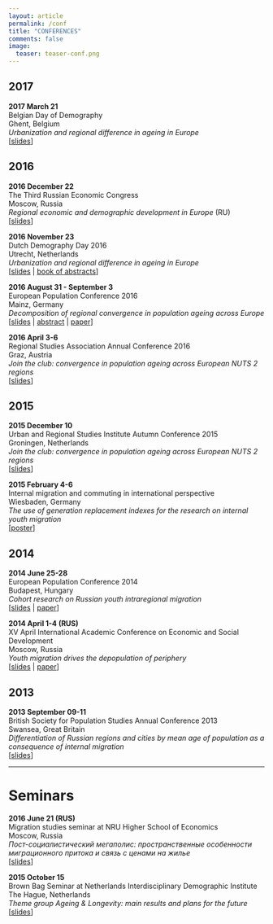 ```yaml
---
layout: article
permalink: /conf
title: "CONFERENCES"
comments: false
image:
  teaser: teaser-conf.png
---
```


## 2017
**2017 March 21**  
Belgian Day of Demography  
Ghent, Belgium  
*Urbanization and regional difference in ageing in Europe*  
[[slides](/doc/slides/1703-vvd-ik.html)]
  

## 2016
**2016 December 22**  
The Third Russian Economic Congress  
Moscow, Russia  
*Regional economic and demographic development in Europe* (RU)  
[[slides](/doc/slides/1612-rec-ik.html)]

**2016 November 23**  
Dutch Demography Day 2016  
Utrecht, Netherlands  
*Urbanization and regional difference in ageing in Europe*  
[[slides](/doc/slides/1611-ddd-ik.pdf) | 
[book of abstracts](/doc/slides/1611-ddd-book.pdf)]  

**2016 August 31 - September 3**  
European Population Conference 2016  
Mainz, Germany  
*Decomposition of regional convergence in population ageing across Europe*  
[[slides](/doc/slides/1609-epc-ik.pdf) | 
[abstract](http://epc2016.princeton.edu/abstracts/161065) | 
[paper](/doc/pubs/1609-epc-ik.pdf)]  

**2016 April 3-6**  
Regional Studies Association Annual Conference 2016  
Graz, Austria  
*Join the club: convergence in population ageing across European NUTS 2 regions*  
[[slides](/doc/slides/1604-rsa-ik.pdf)]  


## 2015

**2015 December 10**  
Urban and Regional Studies Institute Autumn Conference 2015  
Groningen, Netherlands  
*Join the club: convergence in population ageing across European NUTS 2 regions*  
[[slides](/doc/slides/1512-ursi-ik.pdf)]  

**2015 February 4-6**  
Internal migration and commuting in international perspective  
Wiesbaden, Germany  
*The use of generation replacement indexes for the research on internal youth migration*  
[[poster](/doc/slides/1502-wiesbaden-poster-ik.pdf)]  


## 2014

**2014 June 25-28**  
European Population Conference 2014  
Budapest, Hungary  
*Cohort research on Russian youth intraregional migration*  
[[slides](/doc/slides/1406-epc-ik.pdf) | 
[paper](/doc/pubs/1406-epc-ik.pdf)]  

**2014 April 1-4 (RUS)**  
XV April International Academic Conference on Economic and Social Development  
Moscow, Russia  
*Youth migration drives the depopulation of periphery*  
[[slides](/doc/slides/1404-hse-ik.pdf) | 
[paper](/doc/pubs/1501-hse-april-ik.pdf)]  


## 2013

**2013 September 09-11**  
British Society for Population Studies Annual Conference 2013  
Swansea, Great Britain  
*Differentiation of Russian regions and cities by mean age of population as a consequence of internal migration*  
[[slides](/doc/slides/1309-bsps-ik.pdf)]  



***

# Seminars

**2016 June 21 (RUS)**  
Migration studies seminar at NRU Higher School of Economics  
Moscow, Russia  
*Пост-социалистический мегаполис: пространственные особенности миграционного притока и связь с ценами на жилье*  
[[slides](doc/slides/1606-s-hse-migr-ik.pdf)]  

**2015 October 15**  
Brown Bag Seminar at Netherlands Interdisciplinary Demographic Institute  
The Hague, Netherlands  
*Theme group Ageing & Longevity: main results and plans for the future*  
[[slides](doc/slides/1510-s-nidi-ik.pdf)]  

